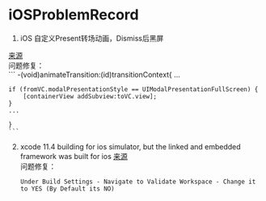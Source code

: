 # iOSProblemRecord

 1. iOS 自定义Present转场动画，Dismiss后黑屏
 
   [来源](https://www.jianshu.com/p/1a041dafa71d) <br/>
   问题修复：<br/>
    ```
    -(void)animateTransition:(id<UIViewControllerContextTransitioning>)transitionContext{ 
    ...
    
    if (fromVC.modalPresentationStyle == UIModalPresentationFullScreen) {
        [containerView addSubview:toVC.view];
    }
    ...
    
    }
    ```
    
 2. xcode 11.4 building for ios simulator, but the linked and embedded framework was built for ios
   [来源](https://stackoverflow.com/questions/63267897/building-for-ios-simulator-but-the-linked-framework-framework-was-built) <br/>
   问题修复：<br/>
    ```
    Under Build Settings - Navigate to Validate Workspace - Change it to YES (By Default its NO)
    
    ```


  

